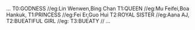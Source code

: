 ...
T0:GODNESS  //eg:Lin Wenwen,Bing Chan
T1:QUEEN  //eg:Mu Feifei,Boa Hankuk,
T1:PRINCESS //eg:Fei Er,Guo Hui
T2:ROYAL SISTER  //eg:Aana AJ,
T2:BUEATIFUL GIRL  //eg:
T3:BUEATY  //
...
